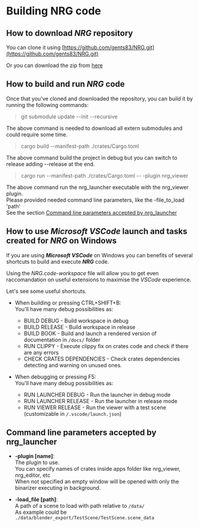 # Building **NRG** code

## How to download _**NRG**_ repository

You can clone it using [https://github.com/gents83/NRG.git](https://github.com/gents83/NRG.git)

Or you can download the zip from [here](https://github.com/gents83/NRG/archive/refs/heads/master.zip)

## How to build and run _**NRG**_ code

Once that you've cloned and downloaded the repository, you can build it by running the following commands:

> git submodule update --init --recursive

The above command is needed to download all extern submodules and could require some time.

> cargo build --manifest-path ./crates/Cargo.toml

The above command build the project in debug but you can switch to release adding --release at the end.

> cargo run --manifest-path ./crates/Cargo.toml -- -plugin nrg_viewer

The above command run the nrg_launcher executable with the nrg_viewer plugin. \
Please provided needed command line parameters, like the -file_to_load 'path' \
See the section [Command line parameters accepted by nrg_launcher](#command-line-parameters-accepted-by-nrg_launcher)

## How to use _**Microsoft VSCode**_ launch and tasks created for _**NRG**_ on Windows

If you are using _**Microsoft VSCode**_ on Windows you can benefits of several shortcuts to build and execute _**NRG**_ code.

Using the _NRG.code-workspace_ file will allow you to get even raccomandation on useful extensions to maximise the _VSCode_ experience.

Let's see some useful shortcuts.

- When building or pressing CTRL+SHIFT+B: \
   You'll have many debug possibilities as:
   - BUILD DEBUG - Build workspace in debug
   - BUILD RELEASE - Build workspace in release
   - BUILD BOOK - Build and launch a rendered version of documentation in `/docs/` folder
   - RUN CLIPPY - Execute clippy fix on crates code and check if there are any errors
   - CHECK CRATES DEPENDENCIES - Check crates dependencies detecting and warning on unused ones.

- When debugging or pressing F5: \
   You'll have many debug possibilities as:
   - RUN LAUNCHER DEBUG - Run the launcher in debug mode
   - RUN LAUNCHER RELEASE - Run the launcher in release mode
   - RUN VIEWER RELEASE - Run the viewer with a test scene (customizable in `/.vscode/launch.json`)

## Command line parameters accepted by **nrg_launcher**

- **-plugin [name]**: \
    The plugin to use. \
    You can specify names of crates inside apps folder like nrg_viewer, nrg_editor, etc \
    When not specified an empty window will be opened with only the binarizer executing in background.
    
- **-load_file [path]**: \
    A path of a scene to load with path relative to `/data/` \
    As example could be `./data/blender_export/TestScene/TestScene.scene_data`